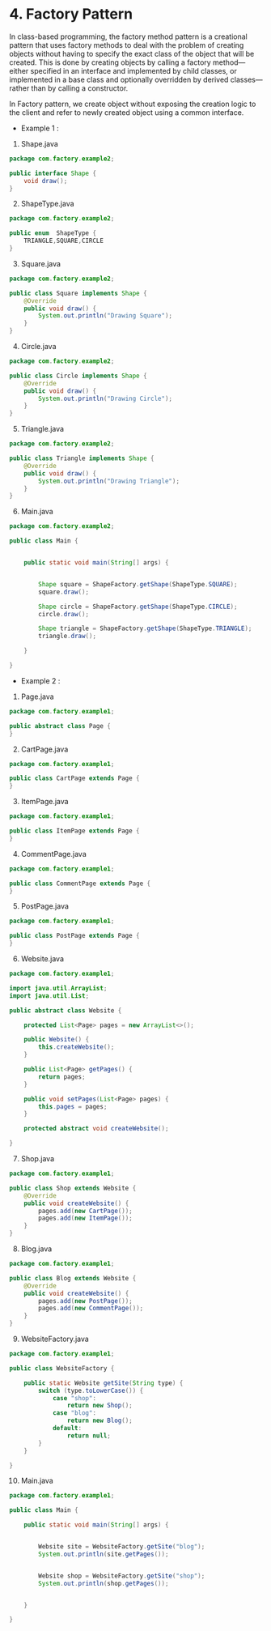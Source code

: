 # 4. Factory Pattern
In class-based programming, the factory method pattern is a creational pattern that uses factory methods to deal with the problem of creating objects without having to specify the exact class of the object that will be created. This is done by creating objects by calling a factory method—either specified in an interface and implemented by child classes, or implemented in a base class and optionally overridden by derived classes—rather than by calling a constructor.

In Factory pattern, we create object without exposing the creation logic to the client and refer to newly created object using a common interface.

* Example 1 :

1. Shape.java
```java
package com.factory.example2;

public interface Shape {
    void draw();
}

```

2. ShapeType.java
```java
package com.factory.example2;

public enum  ShapeType {
    TRIANGLE,SQUARE,CIRCLE
}

```

3. Square.java
```java
package com.factory.example2;

public class Square implements Shape {
    @Override
    public void draw() {
        System.out.println("Drawing Square");
    }
}

```

4. Circle.java
```java
package com.factory.example2;

public class Circle implements Shape {
    @Override
    public void draw() {
        System.out.println("Drawing Circle");
    }
}

```

5. Triangle.java
```java
package com.factory.example2;

public class Triangle implements Shape {
    @Override
    public void draw() {
        System.out.println("Drawing Triangle");
    }
}

```

6. Main.java
```java
package com.factory.example2;

public class Main {


    public static void main(String[] args) {


        Shape square = ShapeFactory.getShape(ShapeType.SQUARE);
        square.draw();

        Shape circle = ShapeFactory.getShape(ShapeType.CIRCLE);
        circle.draw();

        Shape triangle = ShapeFactory.getShape(ShapeType.TRIANGLE);
        triangle.draw();

    }

}

```

* Example 2 :
1. Page.java
```java
package com.factory.example1;

public abstract class Page {
}

```

2. CartPage.java
```java
package com.factory.example1;

public class CartPage extends Page {
}

```

3. ItemPage.java
```java
package com.factory.example1;

public class ItemPage extends Page {
}

```

4. CommentPage.java
```java
package com.factory.example1;

public class CommentPage extends Page {
}

```

5. PostPage.java
```java
package com.factory.example1;

public class PostPage extends Page {
}

```

6. Website.java
```java
package com.factory.example1;

import java.util.ArrayList;
import java.util.List;

public abstract class Website {

    protected List<Page> pages = new ArrayList<>();

    public Website() {
        this.createWebsite();
    }

    public List<Page> getPages() {
        return pages;
    }

    public void setPages(List<Page> pages) {
        this.pages = pages;
    }

    protected abstract void createWebsite();

}

```

7. Shop.java
```java
package com.factory.example1;

public class Shop extends Website {
    @Override
    public void createWebsite() {
        pages.add(new CartPage());
        pages.add(new ItemPage());
    }
}

```

8. Blog.java
```java
package com.factory.example1;

public class Blog extends Website {
    @Override
    public void createWebsite() {
        pages.add(new PostPage());
        pages.add(new CommentPage());
    }
}

```

9. WebsiteFactory.java
```java
package com.factory.example1;

public class WebsiteFactory {

    public static Website getSite(String type) {
        switch (type.toLowerCase()) {
            case "shop":
                return new Shop();
            case "blog":
                return new Blog();
            default:
                return null;
        }
    }

}

```

10. Main.java
```java
package com.factory.example1;

public class Main {

    public static void main(String[] args) {


        Website site = WebsiteFactory.getSite("blog");
        System.out.println(site.getPages());


        Website shop = WebsiteFactory.getSite("shop");
        System.out.println(shop.getPages());


    }

}

```